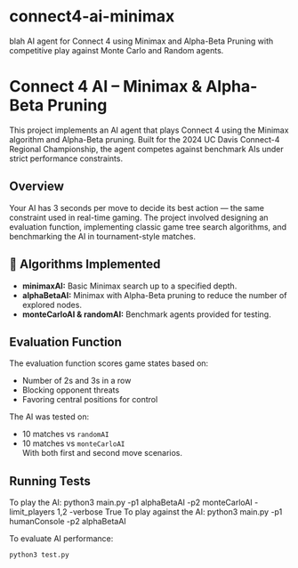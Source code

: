 # connect4-ai-minimax
blah AI agent for Connect 4 using Minimax and Alpha-Beta Pruning with competitive play against Monte Carlo and Random agents.

# Connect 4 AI – Minimax & Alpha-Beta Pruning

This project implements an AI agent that plays Connect 4 using the Minimax algorithm and Alpha-Beta pruning. Built for the 2024 UC Davis Connect-4 Regional Championship, the agent competes against benchmark AIs under strict performance constraints.

##  Overview

Your AI has 3 seconds per move to decide its best action — the same constraint used in real-time gaming. The project involved designing an evaluation function, implementing classic game tree search algorithms, and benchmarking the AI in tournament-style matches.

## 🤖 Algorithms Implemented

- **minimaxAI:** Basic Minimax search up to a specified depth.
- **alphaBetaAI:** Minimax with Alpha-Beta pruning to reduce the number of explored nodes.
- **monteCarloAI & randomAI:** Benchmark agents provided for testing.

##  Evaluation Function

The evaluation function scores game states based on:
- Number of 2s and 3s in a row
- Blocking opponent threats
- Favoring central positions for control

The AI was tested on:
- 10 matches vs `randomAI`
- 10 matches vs `monteCarloAI`  
With both first and second move scenarios.

##  Running Tests
To play the AI:
python3 main.py -p1 alphaBetaAI -p2 monteCarloAI -limit_players 1,2 -verbose True
To play against the AI:
python3 main.py -p1 humanConsole -p2 alphaBetaAI



To evaluate AI performance:
```bash
python3 test.py
